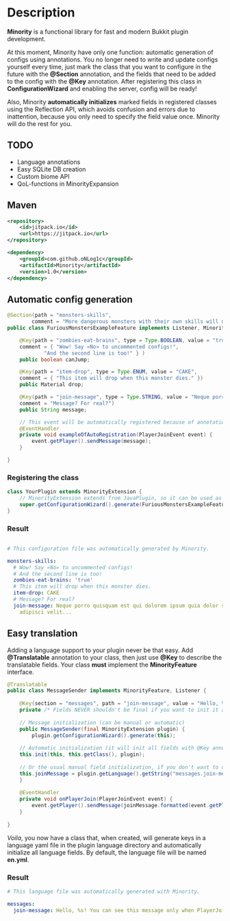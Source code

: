 # Description
**Minority** is a functional library for fast and modern Bukkit plugin development.  

At this moment, Minority have only one function: automatic generation of configs using annotations. You no longer need to write and update configs yourself every time, just mark the class that you want to configure in the future with the **@Section** annotation, and the fields that need to be added to the config with the **@Key** annotation. After registering this class in **ConfigurationWizard** and enabling the server, config will be ready!  

Also, Minority **automatically initializes** marked fields in registered classes using the Reflection API, which avoids confusion and errors due to inattention, because you only need to specify the field value once. Minority will do the rest for you.

## TODO
- Language annotations
- Easy SQLite DB creation
- Custom biome API
- QoL-functions in MinorityExpansion

## Maven
```xml
<repository>
    <id>jitpack.io</id>
    <url>https://jitpack.io</url>
</repository>

<dependency>
    <groupId>com.github.oNLog1c</groupId>
    <artifactId>Minority</artifactId>
    <version>1.0</version>
</dependency>
```

## Automatic config generation
```java
@Section(path = "monsters-skills",
        comment = "More dangerous monsters with their own skills will make gameplay more interesting.")
public class FuriousMonstersExampleFeature implements Listener, MinorityFeature {

    @Key(path = "zombies-eat-brains", type = Type.BOOLEAN, value = "true",
    comment = { "Wow! Say «No» to uncommented configs!",
            "And the second line is too!" } )
    public boolean canJump;

    @Key(path = "item-drop", type = Type.ENUM, value = "CAKE",
    comment = { "This item will drop when this monster dies." })
    public Material drop;

    @Key(path = "join-message", type = Type.STRING, value = "Neque porro quisquam est qui dolorem ipsum quia dolor sit amet, consectetur, adipisci velit...",
    comment = "Message? For real?")
    public String message;

    // This event will be automatically registered because of annotation detection in ConfigurationWizard.
    @EventHandler
    private void exampleOfAutoRegistration(PlayerJoinEvent event) {
        event.getPlayer().sendMessage(message);
    }

}
```
### Registering the class
```java
class YourPlugin extends MinorityExtension {
    // MinorityExtension extends from JavaPlugin, so it can be used as the Main class in plugin.yml
    super.getConfigurationWizard().generate(FuriousMonstersExampleFeature.class);
}
```


### Result
```yaml

# This configuration file was automatically generated by Minority.

monsters-skills:
  # Wow! Say «No» to uncommented configs!
  # And the second line is too!
  zombies-eat-brains: 'true'
  # This item will drop when this monster dies.
  item-drop: CAKE
  # Message? For real?
  join-message: Neque porro quisquam est qui dolorem ipsum quia dolor sit amet, consectetur,
    adipisci velit...
```


## Easy translation

Adding a language support to your plugin never be that easy.
Add **@Translatable** annotation to your class, then just use **@Key** to describe the translatable fields. Your class **must** implement the **MinorityFeature** interface.
```java
@Translatable
public class MessageSender implements MinorityFeature, Listener {
    
    @Key(section = "messages", path = "join-message", value = "Hello, %s! You can see this message only when PlayerJoinEvent fires!")
    private /* Fields NEVER shouldn't be final if you want to init it automatically! */ String joinMessage; 
    
    // Message initialization (can be manual or automatic)
    public MessageSender(final MinorityExtension plugin) {
    	plugin.getConfigurationWizard().generate(this);
	
	// Automatic initialization (it will init all fields with @Key annotation using reflection)
	this.init(this, this.getClass(), plugin);
	
	// Or the usual manual field initialization, if you don't want to do it automatically for some reason.
	this.joinMessage = plugin.getLanguage().getString("messages.join-message");
    }
    
    @EventHandler
    private void onPlayerJoin(PlayerJoinEvent event) {
        event.getPlayer().sendMessage(joinMessage.formatted(event.getPlayer().getName()));
    }
    
}
```
*Voila*, you now have a class that, when created, will generate keys in a language yaml file in the plugin language directory and automatically initialize all language fields. By default, the language file will be named **en.yml**.

### Result
```yaml
# This language file was automatically generated with Minority.

messages:
  join-message: Hello, %s! You can see this message only when PlayerJoinEvent fires!
```
